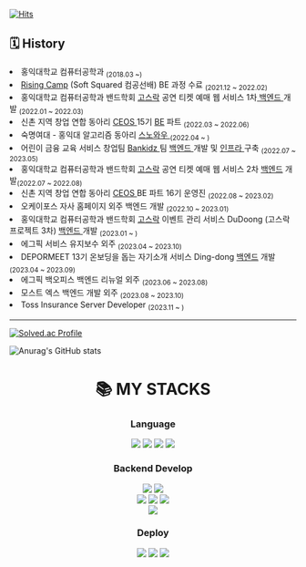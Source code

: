 [![Hits](https://hits.seeyoufarm.com/api/count/incr/badge.svg?url=https://github.com/sanbonai06%2Fgjbae1212%2Fhit-counter&count_bg=%23A997E9&title_bg=%237E96F1&icon=github.svg&icon_color=%23FFFFFF&title=hits&edge_flat=false)](https://hits.seeyoufarm.com)
<!--
**sanbonai06/sanbonai06** is a ✨ _special_ ✨ repository because its `README.md` (this file) appears on your GitHub profile.

Here are some ideas to get you started:

- 🔭 I’m currently working on ...
- 🌱 I’m currently learning ...
- 👯 I’m looking to collaborate on ...
- 🤔 I’m looking for help with ...
- 💬 Ask me about ...
- 📫 How to reach me: ...
- 😄 Pronouns: ...
- ⚡ Fun fact: ...
-->

## 🗓 History

  <li>홍익대학교 컴퓨터공학과 <sub>(2018.03 ~)</sub></li>
  <li><a href="https://github.com/sanbonai06/BunJangClone">Rising Camp</a> (Soft Squared 컴공선배) BE 과정 수료 <sub>(2021.12 ~ 2022.02)</sub></li>
  <li>홍익대학교 컴퓨터공학과 밴드학회 <a href="https://github.com/Gosrock">고스락</a> 공연 티켓 예매 웹 서비스 1차<a href="https://github.com/Gosrock/Ticket-Backend-21th"> 백엔드 </a> 개발 <sub>(2022.01 ~ 2022.03)</sub></li>
  <li>신촌 지역 창업 연합 동아리 <a href="https://github.com/CEOS-Developers">CEOS </a> 15기 <a href="https://github.com/Team-PokeDon/django-vote-15th">BE</a> 파트 <sub>(2022.03 ~ 2022.06)</sub></li>
  <li>숙명여대 - 홍익대 알고리즘 동아리 <a href="https://github.com/snovvow/sanbonai06">스노와우 </a> <sub>(2022.04 ~ )</sub></li>
  <li>어린이 금융 교육 서비스 창업팀 <a href="https://github.com/Bankidz">Bankidz </a> 팀 <a href="https://github.com/bankidz/bankidz-server"> 백엔드 </a> 개발 및 <a href="https://github.com/bankidz/bankidz-deploy">인프라 </a> 구축 <sub>(2022.07 ~ 2023.05)</sub></li>
  <li>홍익대학교 컴퓨터공학과 밴드학회 <a href="https://github.com/Gosrock">고스락</a> 공연 티켓 예매 웹 서비스 2차 <a href="https://github.com/Gosrock/Ticket-Backend-22th">백엔드</a> 개발<sub>(2022.07 ~ 2022.08)</sub></li>
  <li>신촌 지역 창업 연합 동아리 <a href="https://github.com/CEOS-Developers">CEOS </a> BE 파트 16기 운영진 <sub>(2022.08 ~ 2023.02) </sub></li>
  <li>오케이포스 자사 홈페이지 외주 백엔드 개발 <sub> (2022.10 ~ 2023.01) </sub></li>
  <li>홍익대학교 컴퓨터공학과 밴드학회 <a href="https://github.com/Gosrock">고스락</a> 이벤트 관리 서비스 DuDoong (고스락 프로젝트 3차) <a href="https://github.com/Gosrock/DuDoong-Backend"> 백엔드 </a> 개발 <sub> (2023.01 ~ )</sub></li>
  <li>에그픽 서비스 유지보수 외주 <sub> (2023.04 ~ 2023.10) </sub></li>
  <li>DEPORMEET 13기 온보딩을 돕는 자기소개 서비스 Ding-dong <a href = https://github.com/depromeet/Ding-dong-BE>백엔드</a> 개발<sub>(2023.04 ~ 2023.09)</sub></li>
  <li>에그픽 백오피스 백엔드 리뉴얼 외주 <sub>(2023.06 ~ 2023.08)</sub></li>
  <li>모스트 엑스 백엔드 개발 외주 <sub>(2023.08 ~ 2023.10)</sub></li>
  <li>Toss Insurance Server Developer <sub>(2023.11 ~ )</sub></li>
  
  ----

[![Solved.ac Profile](http://mazassumnida.wtf/api/v2/generate_badge?boj=sanbonai06)](https://solved.ac/sanbonai06/)

![Anurag's GitHub stats](https://github-readme-stats.vercel.app/api?username=sanbonai06&show_icons=true&theme=material-palenight)

<div align=center><h1>📚 MY STACKS</h1></div>

<div align=center><h3> Language</h3></div>

<div align=center> 
  <img src="https://img.shields.io/badge/java-007396?style=plastic&logo=java&logoColor=white">
  <img src="https://img.shields.io/badge/c++-00599C?style=plastic&logo=c%2B%2B&logoColor=white">
  <img src="https://img.shields.io/badge/javascript-F7DF1E?style=plastic&logo=javascript&logoColor=black"> 
  <img src="https://img.shields.io/badge/typescript-00599C?style=plastic?logo=typescript&logoColor=while">
  <br>

  <h3>Backend Develop</h3>  
  <img src="https://img.shields.io/badge/mysql-4479A1?style=plastic&logo=mysql&logoColor=white">
  <img src="https://img.shields.io/badge/JPA-A8B9CC?style=plastic&logo=jpa&logoColor=white">
  <br>
  
  <img src="https://img.shields.io/badge/springboot-6DB33F?style=plastic&logo=spring&logoColor=white">
  <img src="https://img.shields.io/badge/django-118414?style=plastic&logo=django&logoColor=white">
  <img src="https://img.shields.io/badge/express-000000?style=plastic&logo=express&logoColor=white">
  <br>
  <img src="https://img.shields.io/badge/node.js-339933?style=plastic&logo=Node.js&logoColor=white">
  <br>
  
  <h3>Deploy</h3>
  <img src="https://img.shields.io/badge/amazonaws-232F3E?style=plastic&logo=amazonaws&logoColor=white"> 
  <img src="https://img.shields.io/badge/apache tomcat-F8DC75?style=plastic&logo=apachetomcat&logoColor=white">
  <img src="https://img.shields.io/badge/docker-00599C?style=plastic&logo=docker&logoColor=white">
  <br>
</div>


</div>


